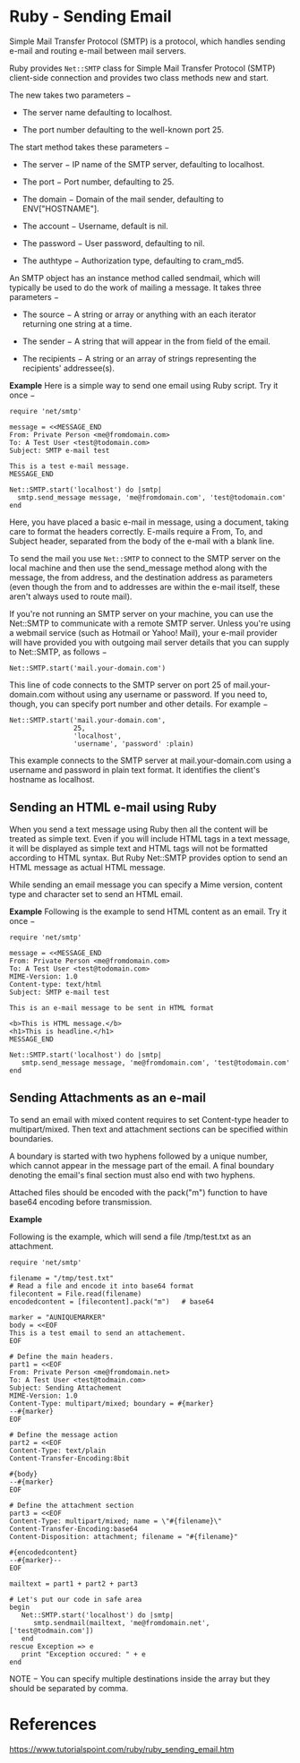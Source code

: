 # Ruby - Sending Email

Simple Mail Transfer Protocol (SMTP) is a protocol, which handles sending e-mail and routing e-mail between mail servers.

Ruby provides `Net::SMTP` class for Simple Mail Transfer Protocol (SMTP) client-side connection and provides two class methods new and start.

The new takes two parameters −

- The server name defaulting to localhost.

- The port number defaulting to the well-known port 25.

The start method takes these parameters −

- The server − IP name of the SMTP server, defaulting to localhost.

- The port − Port number, defaulting to 25.

- The domain − Domain of the mail sender, defaulting to ENV["HOSTNAME"].

- The account − Username, default is nil.

- The password − User password, defaulting to nil.

- The authtype − Authorization type, defaulting to cram_md5.

An SMTP object has an instance method called sendmail, which will typically be used to do the work of mailing a message. It takes three parameters −

- The source − A string or array or anything with an each iterator returning one string at a time.

- The sender − A string that will appear in the from field of the email.

- The recipients − A string or an array of strings representing the recipients' addressee(s).

**Example**
Here is a simple way to send one email using Ruby script. Try it once −
```
require 'net/smtp'

message = <<MESSAGE_END
From: Private Person <me@fromdomain.com>
To: A Test User <test@todomain.com>
Subject: SMTP e-mail test

This is a test e-mail message.
MESSAGE_END

Net::SMTP.start('localhost') do |smtp|
  smtp.send_message message, 'me@fromdomain.com', 'test@todomain.com'
end
```
Here, you have placed a basic e-mail in message, using a document, taking care to format the headers correctly. E-mails require a From, To, and Subject header, separated from the body of the e-mail with a blank line.

To send the mail you use `Net::SMTP` to connect to the SMTP server on the local machine and then use the send_message method along with the message, the from address, and the destination address as parameters (even though the from and to addresses are within the e-mail itself, these aren't always used to route mail).

If you're not running an SMTP server on your machine, you can use the Net::SMTP to communicate with a remote SMTP server. Unless you're using a webmail service (such as Hotmail or Yahoo! Mail), your e-mail provider will have provided you with outgoing mail server details that you can supply to Net::SMTP, as follows −
```
Net::SMTP.start('mail.your-domain.com')
```
This line of code connects to the SMTP server on port 25 of mail.your-domain.com without using any username or password. If you need to, though, you can specify port number and other details. For example −
```
Net::SMTP.start('mail.your-domain.com',
                25,
                'localhost',
                'username', 'password' :plain)
```
This example connects to the SMTP server at mail.your-domain.com using a username and password in plain text format. It identifies the client's hostname as localhost.

## Sending an HTML e-mail using Ruby
When you send a text message using Ruby then all the content will be treated as simple text. Even if you will include HTML tags in a text message, it will be displayed as simple text and HTML tags will not be formatted according to HTML syntax. But Ruby Net::SMTP provides option to send an HTML message as actual HTML message.

While sending an email message you can specify a Mime version, content type and character set to send an HTML email.

**Example**
Following is the example to send HTML content as an email. Try it once −
```
require 'net/smtp'

message = <<MESSAGE_END
From: Private Person <me@fromdomain.com>
To: A Test User <test@todomain.com>
MIME-Version: 1.0
Content-type: text/html
Subject: SMTP e-mail test

This is an e-mail message to be sent in HTML format

<b>This is HTML message.</b>
<h1>This is headline.</h1>
MESSAGE_END

Net::SMTP.start('localhost') do |smtp|
   smtp.send_message message, 'me@fromdomain.com', 'test@todomain.com'
end
```

## Sending Attachments as an e-mail
To send an email with mixed content requires to set Content-type header to multipart/mixed. Then text and attachment sections can be specified within boundaries.

A boundary is started with two hyphens followed by a unique number, which cannot appear in the message part of the email. A final boundary denoting the email's final section must also end with two hyphens.

Attached files should be encoded with the pack("m") function to have base64 encoding before transmission.

**Example**

Following is the example, which will send a file /tmp/test.txt as an attachment.
```
require 'net/smtp'

filename = "/tmp/test.txt"
# Read a file and encode it into base64 format
filecontent = File.read(filename)
encodedcontent = [filecontent].pack("m")   # base64

marker = "AUNIQUEMARKER"
body = <<EOF
This is a test email to send an attachement.
EOF

# Define the main headers.
part1 = <<EOF
From: Private Person <me@fromdomain.net>
To: A Test User <test@todmain.com>
Subject: Sending Attachement
MIME-Version: 1.0
Content-Type: multipart/mixed; boundary = #{marker}
--#{marker}
EOF

# Define the message action
part2 = <<EOF
Content-Type: text/plain
Content-Transfer-Encoding:8bit

#{body}
--#{marker}
EOF

# Define the attachment section
part3 = <<EOF
Content-Type: multipart/mixed; name = \"#{filename}\"
Content-Transfer-Encoding:base64
Content-Disposition: attachment; filename = "#{filename}"

#{encodedcontent}
--#{marker}--
EOF

mailtext = part1 + part2 + part3

# Let's put our code in safe area
begin
   Net::SMTP.start('localhost') do |smtp|
      smtp.sendmail(mailtext, 'me@fromdomain.net', ['test@todmain.com'])
   end
rescue Exception => e  
   print "Exception occured: " + e  
end  
```
NOTE − You can specify multiple destinations inside the array but they should be separated by comma.

# References
https://www.tutorialspoint.com/ruby/ruby_sending_email.htm
